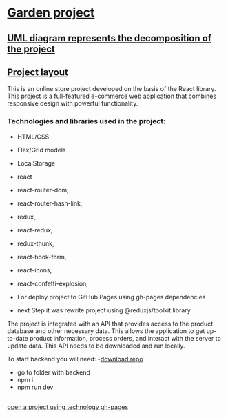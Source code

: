# [Garden project](https://sl101.github.io/TEL-Ran-Diploma-project/)

## [UML diagram represents the decomposition of the project](https://drive.google.com/file/d/1OJCJnwSo_TIaP-eDAAK3Pq3j1Pl-Y-Gn/view?usp=sharing)

## [Project layout](https://www.figma.com/file/yNWvXvjZC0t8d9yBOpeEPy/Garden?type=design&node-id=4743-907&t=TqnTA5Oa08Ev1qRj-0)

This is an online store project developed on the basis of the React library. This project is a full-featured e-commerce web application that combines responsive design with powerful functionality.

### Technologies and libraries used in the project:

- HTML/CSS
- Flex/Grid models
- LocalStorage
- react
- react-router-dom,
- react-router-hash-link,
- redux,
- react-redux,
- redux-thunk,
- react-hook-form,
- react-icons,
- react-confetti-explosion,

- For deploy project to GitHub Pages using gh-pages dependencies

- next Step it was rewrite project using @reduxjs/toolkit library

The project is integrated with an API that provides access to the product database and other necessary data. This allows the application to get up-to-date product information, process orders, and interact with the server to update data.
This API needs to be downloaded and run locally.

To start backend you will need: -[download repo](https://github.com/HaykInanc/telran_project_backend)

- go to folder with backend
- npm i
- npm run dev

##

[open a project using technology gh-pages](https://sl101.github.io/TEL-Ran-Diploma-project/)
